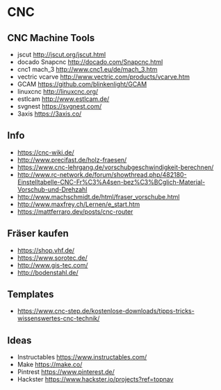 # CNC

## CNC Machine Tools

- jscut <http://jscut.org/jscut.html>
- docado Snapcnc <http://docado.com/Snapcnc.html>
- cnc1 mach_3 <http://www.cnc1.eu/de/mach_3.htm>
- vectric vcarve <http://www.vectric.com/products/vcarve.htm>
- GCAM <https://github.com/blinkenlight/GCAM>
- linuxcnc <http://linuxcnc.org/>
- estlcam <http://www.estlcam.de/>
- svgnest <https://svgnest.com/>
- 3axis <https://3axis.co/>

## Info

- <https://cnc-wiki.de/>
- <http://www.precifast.de/holz-fraesen/>
- <https://www.cnc-lehrgang.de/vorschubgeschwindigkeit-berechnen/>
- <http://www.rc-network.de/forum/showthread.php/482180-Einstelltabelle-CNC-Fr%C3%A4sen-bez%C3%BCglich-Material-Vorschub-und-Drehzahl>
- <http://www.machschmidt.de/html/fraser_vorschube.html>
- <http://www.maxfrey.ch/Lernen/e_start.htm>
- <https://mattferraro.dev/posts/cnc-router>

## Fräser kaufen

- <https://shop.vhf.de/>
- <https://www.sorotec.de/>
- <http://www.gis-tec.com/>
- <http://bodenstahl.de/>

## Templates

- <https://www.cnc-step.de/kostenlose-downloads/tipps-tricks-wissenswertes-cnc-technik/>

## Ideas

- Instructables <https://www.instructables.com/>
- Make <https://make.co/>
- Pintrest <https://www.pinterest.de/>
- Hackster <https://www.hackster.io/projects?ref=topnav>
